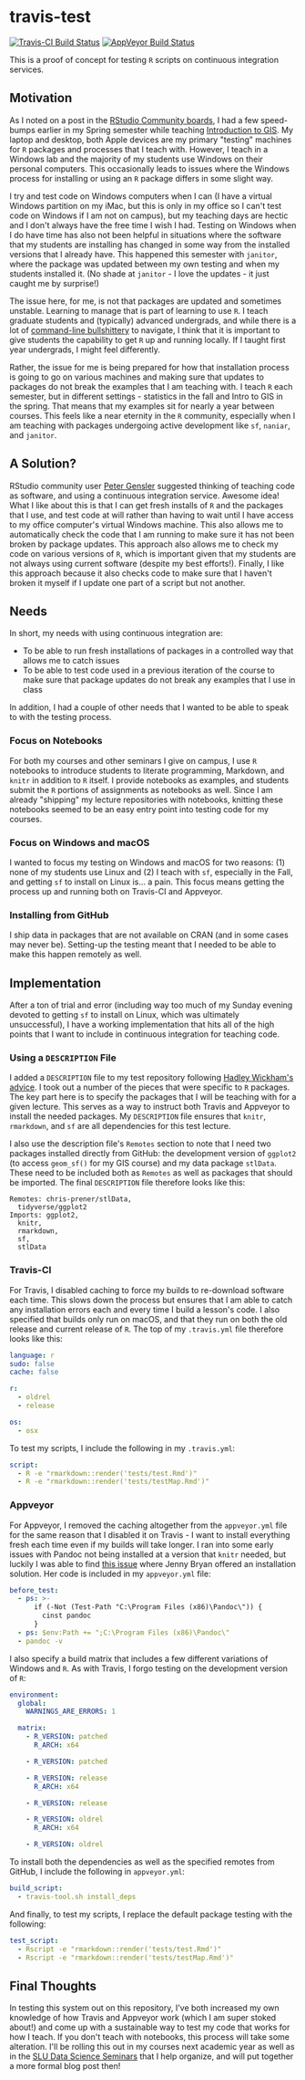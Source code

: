 # travis-test
[![Travis-CI Build Status](https://travis-ci.org/chris-prener/travis-test.svg?branch=master)](https://travis-ci.org/chris-prener/travis-test)
[![AppVeyor Build Status](https://ci.appveyor.com/api/projects/status/github/chris-prener/travis-test?branch=master&svg=true)](https://ci.appveyor.com/project/chris-prener/travis-test)

This is a proof of concept for testing `R` scripts on continuous integration services.

## Motivation
As I noted on a post in the [RStudio Community boards](https://community.rstudio.com/t/package-surprises/5000), I had a few speed-bumps earlier in my Spring semester while teaching [Introduction to GIS](https://slu-soc5650.github.io). My laptop and desktop, both Apple devices are my primary "testing" machines for `R` packages and processes that I teach with. However, I teach in a Windows lab and the majority of my students use Windows on their personal computers. This occasionally leads to issues where the Windows process for installing or using an `R` package differs in some slight way. 

I try and test code on Windows computers when I can (I have a virtual Windows partition on my iMac, but this is only in my office so I can't test code on Windows if I am not on campus), but my teaching days are hectic and I don't always have the free time I wish I had. Testing on Windows when I do have time has also not been helpful in situations where the software that my students are installing has changed in some way from the installed versions that I already have. This happened this semester with `janitor`, where the package was updated between my own testing and when my students installed it.  (No shade at `janitor` - I love the updates - it just caught me by surprise!)

The issue here, for me, is not that packages are updated and sometimes unstable. Learning to manage that is part of learning to use `R`. I teach graduate students and (typically) advanced undergrads, and while there is a lot of [command-line bullshittery](http://pgbovine.net/command-line-bullshittery.htm) to navigate, I think that it is important to give students the capability to get `R` up and running locally. If I taught first year undergrads, I might feel differently. 

Rather, the issue for me is being prepared for how that installation process is going to go on various machines and making sure that updates to packages do not break the examples that I am teaching with. I teach `R` each semester, but in different settings - statistics in the fall and Intro to GIS in the spring. That means that my examples sit for nearly a year between courses. This feels like a near eternity in the `R` community, especially when I am teaching with packages undergoing active development like `sf`, `naniar`, and `janitor`. 

## A Solution?
RStudio community user [Peter Gensler](https://community.rstudio.com/t/package-surprises/5000/2?u=chris.prener) suggested thinking of teaching code as software, and using a continuous integration service. Awesome idea! What I like about this is that I can get fresh installs of `R` and the packages that I use, and test code at will rather than having to wait until I have access to my office computer's virtual Windows machine. This also allows me to automatically check the code that I am running to make sure it has not been broken by package updates. This approach also allows me to check my code on various versions of `R`, which is important given that my students are not always using current software (despite my best efforts!). Finally, I like this approach because it also checks code to make sure that I haven't broken it myself if I update one part of a script but not another.

## Needs
In short, my needs with using continuous integration are:

* To be able to run fresh installations of packages in a controlled way that allows me to catch issues
* To be able to test code used in a previous iteration of the course to make sure that package updates do not break any examples that I use in class

In addition, I had a couple of other needs that I wanted to be able to speak to with the testing process.

### Focus on Notebooks
For both my courses and other seminars I give on campus, I use `R` notebooks to introduce students to literate programming, Markdown, and `knitr` in addition to `R` itself. I provide notebooks as examples, and students submit the `R` portions of assignments as notebooks as well. Since I am already "shipping" my lecture repositories with notebooks, knitting these notebooks seemed to be an easy entry point into testing code for my courses.

### Focus on Windows and macOS
I wanted to focus my testing on Windows and macOS for two reasons: (1) none of my students use Linux and (2) I teach with `sf`, especially in the Fall, and getting `sf` to install on Linux is... a pain. This focus means getting the process up and running both on Travis-CI and Appveyor. 

### Installing from GitHub
I ship data in packages that are not available on CRAN (and in some cases may never be). Setting-up the testing meant that I needed to be able to make this happen remotely as well.

## Implementation
After a ton of trial and error (including way too much of my Sunday evening devoted to getting `sf` to install on Linux, which was ultimately unsuccessful), I have a working implementation that hits all of the high points that I want to include in continuous integration for teaching code.

### Using a `DESCRIPTION` File
I added a `DESCRIPTION` file to my test repository following [Hadley Wickham's advice](https://github.com/travis-ci/travis-ci/issues/5913). I took out a number of the pieces that were specific to `R` packages. The key part here is to specify the packages that I will be teaching with for a given lecture. This serves as a way to instruct both Travis and Appveyor to install the needed packages. My `DESCRIPTION` file ensures that `knitr`, `rmarkdown`, and `sf` are all dependencies for this test lecture.

I also use the description file's `Remotes` section to note that I need two packages installed directly from GitHub: the development version of `ggplot2` (to access `geom_sf()` for my GIS course) and my data package `stlData`. These need to be included both as `Remotes` as well as packages that should be imported. The final `DESCRIPTION` file therefore looks like this:

```
Remotes: chris-prener/stlData,
  tidyverse/ggplot2
Imports: ggplot2,
  knitr,
  rmarkdown,
  sf,
  stlData
```

### Travis-CI
For Travis, I disabled caching to force my builds to re-download software each time. This slows down the process but ensures that I am able to catch any installation errors each and every time I build a lesson's code. I also specified that builds only run on macOS, and that they run on both the old release and current release of `R`. The top of my `.travis.yml` file therefore looks like this:

```yml
language: r
sudo: false
cache: false

r:
  - oldrel
  - release

os:
  - osx
```

To test my scripts, I include the following in my `.travis.yml`:

```yml
script:
  - R -e "rmarkdown::render('tests/test.Rmd')"
  - R -e "rmarkdown::render('tests/testMap.Rmd')"
```

### Appveyor
For Appveyor, I removed the caching altogether from the `appveyor.yml` file for the same reason that I disabled it on Travis - I want to install everything fresh each time even if my builds will take longer. I ran into some early issues with Pandoc not being installed at a version that `knitr` needed, but luckily I was able to find [this issue](https://github.com/krlmlr/r-appveyor/issues/82) where Jenny Bryan offered an installation solution. Her code is included in my `appveyor.yml` file:

```yml
before_test:
  - ps: >-
      if (-Not (Test-Path "C:\Program Files (x86)\Pandoc\")) {
        cinst pandoc
      }
  - ps: $env:Path += ";C:\Program Files (x86)\Pandoc\"
  - pandoc -v
```

I also specify a build matrix that includes a few different variations of Windows and `R`. As with Travis, I forgo testing on the development version of `R`:

```yml
environment:
  global:
    WARNINGS_ARE_ERRORS: 1

  matrix:
    - R_VERSION: patched
      R_ARCH: x64

    - R_VERSION: patched

    - R_VERSION: release
      R_ARCH: x64

    - R_VERSION: release

    - R_VERSION: oldrel
      R_ARCH: x64

    - R_VERSION: oldrel
```

To install both the dependencies as well as the specified remotes from GitHub, I include the following in `appveyor.yml`:

```yml
build_script:
  - travis-tool.sh install_deps
```

And finally, to test my scripts, I replace the default package testing with the following:

```yml
test_script:
  - Rscript -e "rmarkdown::render('tests/test.Rmd')"
  - Rscript -e "rmarkdown::render('tests/testMap.Rmd')"
```

## Final Thoughts
In testing this system out on this repository, I've both increased my own knowledge of how Travis and Appveyor work (which I am super stoked about!) and come up with a sustainable way to test my code that works for how I teach. If you don't teach with notebooks, this process will take some alteration. I'll be rolling this out in my courses next academic year as well as in the [SLU Data Science Seminars](https://slu-dss.github.io) that I help organize, and will put together a more formal blog post then!